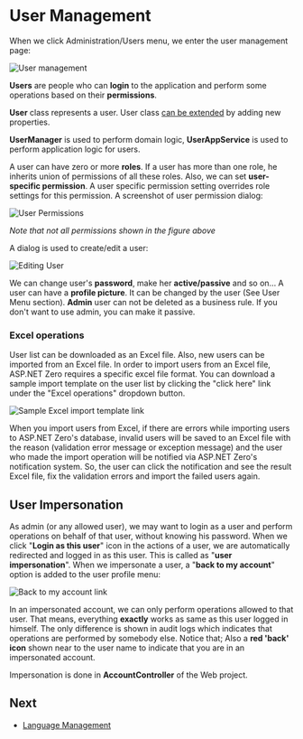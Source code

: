 # User Management

When we click Administration/Users menu, we enter the user management page:

<img src="images/user-management-core-3.png" alt="User management" class="img-thumbnail" />

**Users** are people who can **login** to the application and perform some operations based on their **permissions**.

**User** class represents a user. User class [can be extended](Extending-Existing-Entities.md) by adding new properties.

**UserManager** is used to perform domain logic, **UserAppService** is used to perform application logic for users.

A user can have zero or more **roles**. If a user has more than one role, he inherits union of permissions of all these roles. Also, we can set **user-specific permission**. A user specific permission setting overrides role settings for this permission. A screenshot of user permission dialog:

<img src="images/user-permissions-1.png" alt="User Permissions" class="img-thumbnail" />

*Note that not all permissions shown in the figure above*

A dialog is used to create/edit a user:

<img src="images/edit-user-3.png" alt="Editing User" class="img-thumbnail" />

We can change user's **password**, make her **active/passive** and so on... A user can have a **profile picture**. It can be changed by the user (See User Menu section). **Admin** user can not be deleted as a business rule. If you don't want to use admin, you can make it passive.

### Excel operations

User list can be downloaded as an Excel file. Also, new users can be imported from an Excel file. In order to import users from an Excel file, ASP.NET Zero requires a specific excel file format. You can download a sample import template on the user list by clicking the "click here" link under the "Excel operations" dropdown button.

<img src="images/user-list-excel-operations-import-template-link.png" alt="Sample Excel import template link" class="img-thumbnail" />

When you import users from Excel, if there are errors while importing users to ASP.NET Zero's database, invalid users will be saved to an Excel file with the reason (validation error message or exception message) and the user who made the import operation will be notified via ASP.NET Zero's notification system. So, the user can click the notification and see the result Excel file, fix the validation errors and import the failed users again.

## User Impersonation

As admin (or any allowed user), we may want to login as a user and perform operations on behalf of that user, without knowing his password. When we click "**Login as this user**" icon in the actions of a user, we
are automatically redirected and logged in as this user. This is called as "**user impersonation**". When we impersonate a user, a "**back to my account**" option is added to the user profile menu:

<img src="images/back-to-my-account-link-3.png" alt="Back to my account link" class="img-thumbnail" />

In an impersonated account, we can only perform operations allowed to that user. That means, everything **exactly** works as same as this user logged in himself. The only difference is shown in audit logs which
indicates that operations are performed by somebody else. Notice that; Also a **red 'back' icon** shown near to the user name to indicate that you are in an impersonated account.

Impersonation is done in **AccountController** of the Web project.

## Next

- [Language Management](Features-Mvc-Core-Language-Management)


